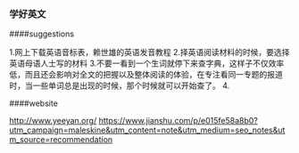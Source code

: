 ### 学好英文

####suggestions

1.网上下载英语音标表，赖世雄的英语发音教程
2.择英语阅读材料的时候，要选择英语母语人士写的材料
3.不要一看到一个生词就停下来查字典，这样子不仅效率低，而且还会影响对全文的把握以及整体阅读的体验，在专注看同一专题的报道时，当一些单词总是出现的时候，那个时候就可以开始查了。
4.

####website

http://www.yeeyan.org/
https://www.jianshu.com/p/e015fe58a8b0?utm_campaign=maleskine&utm_content=note&utm_medium=seo_notes&utm_source=recommendation